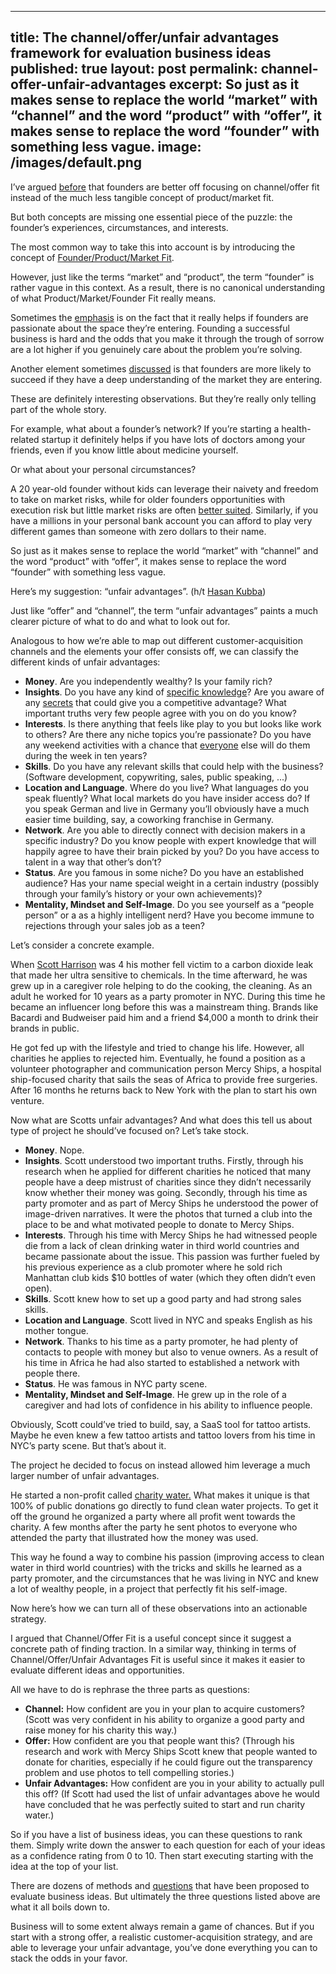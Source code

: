 
---
title: The channel/offer/unfair advantages framework for evaluation business ideas
published: true
layout: post
permalink: channel-offer-unfair-advantages
excerpt: So just as it makes sense to replace the world “market” with “channel” and the word “product” with “offer”, it makes sense to replace the word “founder” with something less vague. 
image: /images/default.png
---

I’ve argued [before](https://jakobgreenfeld.com/channel-offer-fit) that founders are better off focusing on channel/offer fit instead of the much less tangible concept of product/market fit. 

But both concepts are missing one essential piece of the puzzle: the founder’s experiences, circumstances, and interests. 

The most common way to take this into account is by introducing the concept of [Founder/Product/Market Fit](https://taylorpearson.me/fit/).

However, just like the terms “market” and “product”, the term “founder” is rather vague in this context. As a result, there is no canonical understanding of what Product/Market/Founder Fit really means. 

Sometimes the [emphasis](https://feld.com/archives/2012/08/founder-market-fit/) is on the fact that it really helps if founders are passionate about the space they’re entering. Founding a successful business is hard and the odds that you make it through the trough of sorrow are a lot higher if you genuinely care about the problem you’re solving. 

Another element sometimes [discussed](https://techcrunch.com/2011/06/03/svangel-peak-age-old-entrpreneurs/) is that founders are more likely to succeed if they have a deep understanding of the market they are entering.

These are definitely interesting observations. But they’re really only telling part of the whole story. 

For example, what about a founder’s network? If you’re starting a health-related startup it definitely helps if you have lots of doctors among your friends, even if you know little about medicine yourself. 

Or what about your personal circumstances?

A 20 year-old founder without kids can leverage their naivety and freedom to take on market risks, while for older founders opportunities with execution risk but little market risks are often [better suited](https://twitter.com/eriktorenberg/status/1243820699543687170). Similarly, if you have a millions in your personal bank account you can afford to play very different games than someone with zero dollars to their name.

So just as it makes sense to replace the world “market” with “channel” and the word “product” with “offer”, it makes sense to replace the word “founder” with something less vague. 

Here’s my suggestion: “unfair advantages”. (h/t [Hasan Kubba](https://twitter.com/StartupHasan))

Just like “offer” and “channel”,  the term “unfair advantages” paints a much clearer picture of what to do and what to look out for. 

Analogous to how we’re able to map out different customer-acquisition channels and the elements your offer consists off, we can classify the different kinds of unfair advantages:

- **Money**. Are you independently wealthy? Is your family rich?
- **Insights**. Do you have any kind of [specific knowledge](https://nav.al/specific-knowledge)? Are you aware of any [secrets](https://theprofile.substack.com/p/peter-thiel-secrets?s=r) that could give you a competitive advantage? What important truths very few people agree with you on do you know?
- **Interests**. Is there anything that feels like play to you but looks like work to others? Are there any niche topics you’re passionate? Do you have any weekend activities with a chance that [everyone](https://cdixon.org/2013/03/02/what-the-smartest-people-do-on-the-weekend-is-what-everyone-else-will-do-during-the-week-in-ten-years) else will do them during the week in ten years?
- **Skills**. Do you have any relevant skills that could help with the business? (Software development, copywriting, sales, public speaking, ...)
- **Location and Language**. Where do you live? What languages do you speak fluently? What local markets do you have insider access do? If you speak German and live in Germany you’ll obviously have a much easier time building, say, a coworking franchise in Germany.
- **Network**. Are you able to directly connect with decision makers in a specific industry? Do you know people with expert knowledge that will happily agree to have their brain picked by you? Do you have access to talent in a way that other’s don’t?
- **Status**. Are you famous in some niche? Do you have an established audience? Has your name special weight in a certain industry (possibly through your family’s history or your own achievements)?
- **Mentality, Mindset and Self-Image**. Do you see yourself as a “people person” or a as a highly intelligent nerd? Have you become immune to rejections through your sales job as a teen?

Let’s consider a concrete example. 

When [Scott Harrison](https://www.cnbc.com/2018/03/22/how-scott-harrison-founded-charity-water.html) was 4 his mother fell victim to a carbon dioxide leak that made her ultra sensitive to chemicals. In the time afterward, he was grew up in a caregiver role helping to do the cooking, the cleaning. As an adult he worked for 10 years as a party promoter in NYC. During this time he became an influencer long before this was a mainstream thing. Brands like Bacardi and Budweiser paid him and a friend $4,000 a month to drink their brands in public. 

He got fed up with the lifestyle and tried to change his life. However, all charities he applies to rejected him. Eventually, he found a position as a volunteer photographer and communication person Mercy Ships, a hospital ship-focused charity that sails the seas of Africa to provide free surgeries. After 16 months he returns back to New York with the plan to start his own venture.

Now what are Scotts unfair advantages? And what does this tell us about type of project he should’ve focused on? Let’s take stock. 

- **Money**. Nope.
- **Insights**. Scott understood two important truths. Firstly, through his research when he applied for different charities he noticed that many people have a deep mistrust of charities since they didn’t necessarily know whether their money was going. Secondly, through his time as party promoter and as part of Mercy Ships he understood the power of image-driven narratives. It were the photos that turned a club into the place to be and what motivated people to donate to Mercy Ships.
- **Interests**. Through his time with Mercy Ships he had witnessed people die from a lack of clean drinking water in third world countries and became passionate about the issue. This passion was further fueled by his previous experience as a club promoter where he sold rich Manhattan club kids $10 bottles of water (which they often didn’t even open).
- **Skills**. Scott knew how to set up a good party and had strong sales skills.
- **Location and Language**. Scott lived in NYC and speaks English as his mother tongue.
- **Network**. Thanks to his time as a party promoter, he had plenty of contacts to people with money but also to venue owners. As a result of his time in Africa he had also started to established a network with people there.
- **Status**. He was famous in NYC party scene.
- **Mentality, Mindset and Self-Image**. He grew up in the role of a caregiver and had lots of confidence in his ability to influence people.

Obviously, Scott could’ve tried to build, say, a SaaS tool for tattoo artists. Maybe he even knew a few tattoo artists and tattoo lovers from his time in NYC’s party scene. But that’s about it. 

The project he decided to focus on instead allowed him leverage a much larger number of unfair advantages. 

He started a non-profit called [charity water.](https://www.charitywater.org) What makes it unique is that 100% of public donations go directly to fund clean water projects. To get it off the ground he organized a party where all profit went towards the charity. A few months after the party he sent photos to everyone who attended the party that illustrated how the money was used. 

This way he found a way to combine his passion (improving access to clean water in third world countries) with the tricks and skills he learned as a party promoter, and the circumstances that he was living in NYC and knew a lot of wealthy people, in a project that perfectly fit his self-image. 

Now here’s how we can turn all of these observations into an actionable strategy. 

I argued that Channel/Offer Fit is a useful concept since it suggest a concrete path of finding traction. In a similar way, thinking in terms of Channel/Offer/Unfair Advantages Fit is useful since it makes it easier to evaluate different ideas and opportunities. 

All we have to do is rephrase the three parts as questions: 

- **Channel:** How confident are you in your plan to acquire customers? (Scott was very confident in his ability to organize a good party and raise money for his charity this way.)
- **Offer:** How confident are you that people want this? (Through his research and work with Mercy Ships Scott knew that people wanted to donate for charities, especially if he could figure out the transparency problem and use photos to tell compelling stories.)
- **Unfair Advantages:** How confident are you in your ability to actually pull this off? (If Scott had used the list of unfair advantages above he would have concluded that he was perfectly suited to start and run charity water.)

So if you have a list of business ideas, you can these questions to rank them. Simply write down the answer to each question for each of your ideas as a confidence rating from 0 to 10. Then start executing starting with the idea at the top of your list. 

There are dozens of methods and [questions](https://jakobgreenfeld.com/business-idea-evaluation-questions) that have been proposed to evaluate business ideas. But ultimately the three questions listed above are what it all boils down to. 

Business will to some extent always remain a game of chances. But if you start with a strong offer, a realistic customer-acquisition strategy, and are able to leverage your unfair advantage, you’ve done everything you can to stack the odds in your favor.